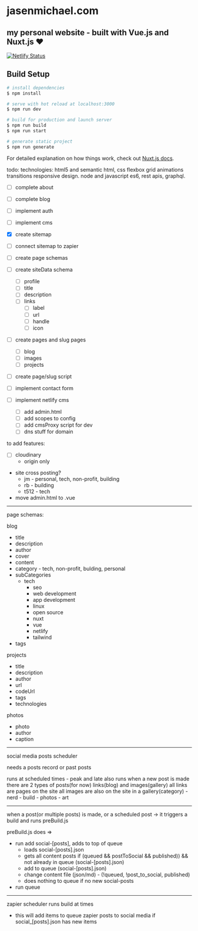 # jasenmichael.com

## my personal website - built with Vue.js and Nuxt.js ❤️

[![Netlify Status](https://api.netlify.com/api/v1/badges/31e20aa5-ce4b-4564-86c9-edbe6617256e/deploy-status)](https://app.netlify.com/sites/jasenmichael/deploys)

## Build Setup

```bash
# install dependencies
$ npm install

# serve with hot reload at localhost:3000
$ npm run dev

# build for production and launch server
$ npm run build
$ npm run start

# generate static project
$ npm run generate
```

For detailed explanation on how things work, check out [Nuxt.js docs](https://nuxtjs.org).

todo:
technologies:
html5 and semantic html, css flexbox grid animations transitions responsive design. node and javascript es6, rest apis, graphql.

- [ ] complete about
- [ ] complete blog
- [ ] implement auth
- [ ] implement cms
- [x] create sitemap
- [ ] connect sitemap to zapier

- [ ] create page schemas
- [ ] create siteData schema
  - [ ] profile
  - [ ] title
  - [ ] description
  - [ ] links
    - [ ] label
    - [ ] url
    - [ ] handle
    - [ ] icon
- [ ] create pages and slug pages
  - [ ] blog
  - [ ] images
  - [ ] projects
- [ ] create page/slug script
- [ ] implement contact form
- [ ] implement netlify cms
  - [ ] add admin.html
  - [ ] add scopes to config
  - [ ] add cmsProxy script for dev
  - [ ] dns stuff for domain

to add features:

- [ ] cloudinary
  - origin only
- site cross posting?
  - jm - personal, tech, non-profit, building
  - rb - building
  - t512 - tech
- move admin.html to .vue

---

page schemas:

blog

- title
- description
- author
- cover
- content
- category - tech, non-profit, bulding, personal
- subCategories
  - tech
    - seo
    - web development
    - app development
    - linux
    - open source
    - nuxt
    - vue
    - netlify
    - tailwind
- tags

projects

- title
- description
- author
- url
- codeUrl
- tags
- technologies

photos

- photo
- author
- caption

---

social media posts scheduler

needs a posts record or past posts

runs at scheduled times - peak and late
also runs when a new post is made
there are 2 types of posts(for now) links(blog) and images(gallery)
all links are pages on the site
all images are also on the site in a gallery(category) - nerd - build - photos - art

---

when a post(or multiple posts) is made, or a scheduled post -> it triggers a build and runs preBuild.js

preBuild.js does =>

- run add social-[posts], adds to top of queue
  - loads social-[posts].json
  - gets all content posts if (queued && postToSocial && published)) && not already in queue (social-[posts].json)
  - add to queue (social-[posts].json)
  - change content file (json/md) - (!queued, !post_to_social, published)
  - does nothing to queue if no new social-posts
- run queue

---

zapier scheduler runs build at times

- this will add items to queue
  zapier posts to social media if social\_[posts].json has new items
